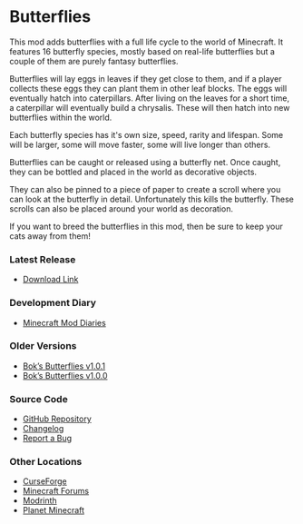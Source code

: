 # Butterflies
This mod adds butterflies with a full life cycle to the world of Minecraft. It
features 16 butterfly species, mostly based on real-life butterflies but a
couple of them are purely fantasy butterflies.

Butterflies will lay eggs in leaves if they get close to them, and if a player
collects these eggs they can plant them in other leaf blocks. The eggs will
eventually hatch into caterpillars. After living on the leaves for a short
time, a caterpillar will eventually build a chrysalis. These will then hatch
into new butterflies within the world.

Each butterfly species has it's own size, speed, rarity and lifespan. Some will
be larger, some will move faster, some will live longer than others.

Butterflies can be caught or released using a butterfly net. Once caught, they
can be bottled and placed in the world as decorative objects. 

They can also be pinned to a piece of paper to create a scroll where you can
look at the butterfly in detail. Unfortunately this kills the butterfly. These
scrolls can also be placed around your world as decoration. 

If you want to breed the butterflies in this mod, then be sure to keep your
cats away from them!

### Latest Release
-   [Download Link](https://github.com/doc-bok/Butterflies/releases/download/1.0.1/butterflies-1.0.1.jar)

### Development Diary
-   [Minecraft Mod Diaries](https://www.bokmcdok.com/minecraft-modding-diaries/)

### Older Versions
-   [Bok’s Butterflies v1.0.1](https://github.com/doc-bok/Butterflies/releases/tag/1.0.1)
-   [Bok’s Butterflies v1.0.0](https://github.com/doc-bok/Butterflies/releases/tag/1.0.0)

### Source Code
-   [GitHub Repository](https://github.com/doc-bok/Butterflies)
-   [Changelog](https://github.com/doc-bok/Butterflies/blob/main/CHANGELOG.md)
-   [Report a Bug](https://github.com/doc-bok/Butterflies/issues)

### Other Locations
-   [CurseForge](https://www.curseforge.com/minecraft/mc-mods/boks-butterflies)
-   [Minecraft Forums](https://www.minecraftforum.net/forums/mapping-and-modding-java-edition/minecraft-mods/3189366-boks-butterflies-v1-0-1)
-   [Modrinth](https://modrinth.com/mod/boks-butterflies/)
-   [Planet Minecraft](https://www.planetminecraft.com/mod/bok-s-butterflies/)

